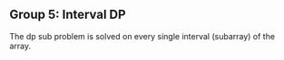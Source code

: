 ## Group 5: Interval DP

The dp sub problem is solved on every single interval (subarray) of the array.
